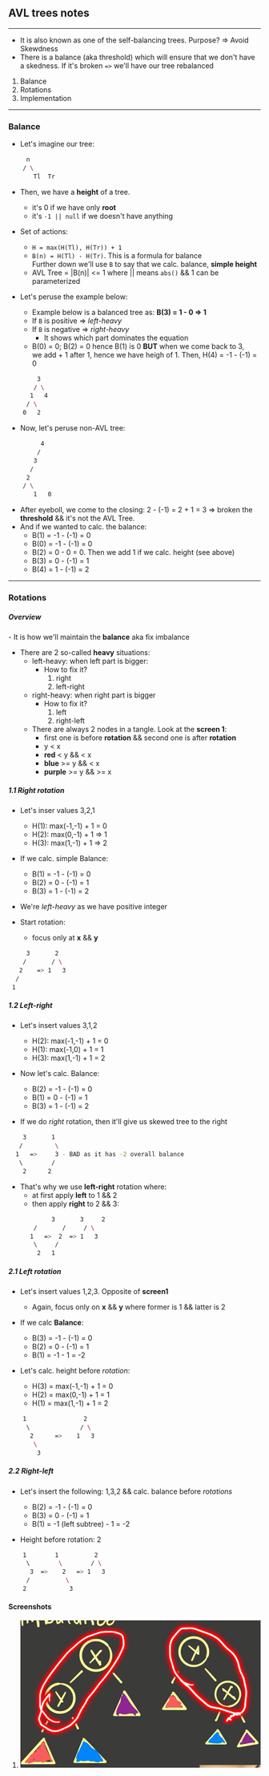 <h2>AVL trees notes</h2>
<hr>

- It is also known as one of the self-balancing trees. Purpose? => Avoid Skewdness
- There is a balance (aka threshold) which will ensure that we don't have a skedness. If it's broken `=>` we'll have our tree rebalanced

<ol>
	<li>Balance</li>
	<li>Rotations</li>
	<li>Implementation</li>
</ol>

<hr>
<h3>Balance</h4>


- Let's imagine our tree:
```bash
	 n
	/ \
       Tl  Tr
```
- Then, we have a <b>height</b> of a tree.
	+ it's 0 if we have only **root**
	+ it's `-1 || null` if we doesn't have anything

- Set of actions:
	+ `H = max(H(Tl), H(Tr)) + 1`
	+ `B(n) = H(Tl) - H(Tr)`. This is a formula for balance<br>
		Further down we'll use `B` to say that we calc. balance, <b>simple height</b>
	+ AVL Tree = |B(n)| <= 1 where || means `abs()` && 1 can be parameterized

- Let's peruse the example below:
	+ Example below is a balanced tree as: **B(3) = 1 - 0 => 1**
	+ If `B` is positive => <i>left-heavy</i>
	+ If `B` is negative => <i>right-heavy</i>
		* It shows which part dominates the equation
	+ B(0) = 0; B(2) = 0 hence B(1) is 0 **BUT** when we come back to 3,<br>
		we add + 1 after 1, hence we have heigh of 1. Then, H(4) = -1 - (-1) = 0

```bash
	    3
	   / \
	  1   4
	 / \
	0   2
```

- Now, let's peruse non-AVL tree:
```bash
	     4
	    /
	   3
	  /
	 2
	/ \
       1   0
```

- After eyeboll, we come to the closing: 2 - (-1) = 2 + 1 = 3 => broken the **threshold** && it's not the AVL Tree.
- And if we wanted to calc. the balance:
	+ B(1) = -1 - (-1) = 0
	+ B(0) = -1 - (-1) = 0
	+ B(2) = 0 - 0 = 0. Then we add 1 if we calc. height (see above)
	+ B(3) = 0 - (-1) = 1
	+ B(4) = 1 - (-1) = 2

<hr>
<h3>Rotations</h4>

<h5>Overview</h5>
- It is how we'll maintain the <b>balance</b> aka fix imbalance

- There are 2 so-called **heavy** situations:
	* left-heavy: when left part is bigger:
		* How to fix it?
			<ol>
				<li>right</li>
				<li>left-right</li>
			</ol>
	* right-heavy: when right part is bigger
		* How to fix it?
			<ol>
				<li>left</li>
				<li>right-left</li>
			</ol>
	* There are always 2 nodes in a tangle. Look at the **screen 1**:
		+ first one is before **rotation** && second one is after **rotation**
		+ y < x
		+ **red** < y && < x
		+ **blue** >= y && < x
		+ **purple** >= y && >= x

<h5>1.1 Right rotation</h5>

- Let's inser values 3,2,1
	+ H(1): max(-1,-1) + 1 = 0
	+ H(2): max(0,-1) + 1 => 1
	+ H(3): max(1,-1) + 1 => 2
- If we calc. simple Balance:
	+ B(1) = -1 - (-1) = 0
	+ B(2) = 0 - (-1) = 1
	+ B(3) = 1 - (-1) = 2

- We're <i>left-heavy</i> as we have positive integer
- Start rotation:
	+ focus only at **x** && **y**
```bash
     3       2
    /	    / \
   2    => 1   3
  /
 1
```

<h5>1.2 Left-right</h5>

- Let's insert values 3,1,2
	+ H(2): max(-1,-1) + 1 = 0
	+ H(1): max(-1,0) + 1 = 1
	+ H(3): max(1,-1) + 1 = 2

- Now let's calc. Balance:
	+ B(2) = -1 - (-1) = 0
	+ B(1) = 0 - (-1) = 1
	+ B(3) = 1 - (-1) = 2

- If we do <i>right</i> rotation, then it'll give us skewed tree to the right

```bash
    3       1
   / 	     \
  1   =>     3 - BAD as it has -2 overall balance
   \	    /
    2	   2
```

- That's why we use **left-right** rotation where:
	+ at first apply **left** to 1 && 2
	+ then apply **right** to 2 && 3:

```bash
            3       3     2
	   /       /     / \
	  1   =>  2  => 1   3 
	   \     /
	    2   1
```

<h5>2.1 Left rotation</h5>

- Let's insert values 1,2,3. Opposite of **screen1**
	+ Again, focus only on **x** && **y** where former is 1 && latter is 2

- If we calc **Balance**:
	+ B(3) = -1 - (-1) = 0
	+ B(2) = 0 - (-1) = 1
	+ B(1) = -1 - 1 = -2

- Let's calc. height before <i>rotation</i>:
	+ H(3) = max(-1,-1) + 1 = 0
	+ H(2) = max(0,-1) + 1 = 1
	+ H(1) = max(1,-1) + 1 = 2

```bash
	1                2
	 \              / \
	  2      =>    1   3
	   \
	    3
```

<h5>2.2 Right-left</h5>

- Let's insert the following: 1,3,2 && calc. balance before <i>rotations</i>
	+ B(2) = -1 - (-1) = 0
	+ B(3) = 0 - (-1) = 1
	+ B(1) = -1 (left subtree) - 1 = -2

- Height before rotation: 2

```bash
	1        1          2  
	 \        \        / \
	  3  =>    2   => 1   3
	 /          \
	2            3
```

<h4>Screenshots</h4>

1. ![Alt text](img/first_screen.jpg?raw=true)
